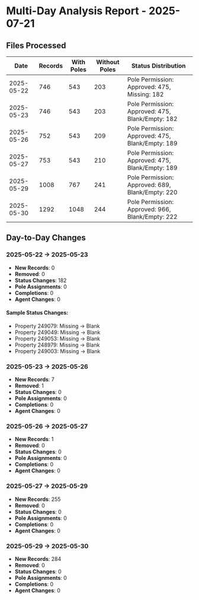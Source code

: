 # Multi-Day Analysis Report - 2025-07-21

## Files Processed

| Date | Records | With Poles | Without Poles | Status Distribution |
|------|---------|------------|---------------|--------------------|
| 2025-05-22 | 746 | 543 | 203 | Pole Permission: Approved: 475, Missing: 182 |
| 2025-05-23 | 746 | 543 | 203 | Pole Permission: Approved: 475, Blank/Empty: 182 |
| 2025-05-26 | 752 | 543 | 209 | Pole Permission: Approved: 475, Blank/Empty: 189 |
| 2025-05-27 | 753 | 543 | 210 | Pole Permission: Approved: 475, Blank/Empty: 189 |
| 2025-05-29 | 1008 | 767 | 241 | Pole Permission: Approved: 689, Blank/Empty: 220 |
| 2025-05-30 | 1292 | 1048 | 244 | Pole Permission: Approved: 966, Blank/Empty: 222 |

## Day-to-Day Changes

### 2025-05-22 → 2025-05-23

- **New Records**: 0
- **Removed**: 0
- **Status Changes**: 182
- **Pole Assignments**: 0
- **Completions**: 0
- **Agent Changes**: 0

#### Sample Status Changes:
- Property 249079: Missing → Blank
- Property 249049: Missing → Blank
- Property 249053: Missing → Blank
- Property 248979: Missing → Blank
- Property 249003: Missing → Blank

### 2025-05-23 → 2025-05-26

- **New Records**: 7
- **Removed**: 1
- **Status Changes**: 0
- **Pole Assignments**: 0
- **Completions**: 0
- **Agent Changes**: 0

### 2025-05-26 → 2025-05-27

- **New Records**: 1
- **Removed**: 0
- **Status Changes**: 0
- **Pole Assignments**: 0
- **Completions**: 0
- **Agent Changes**: 0

### 2025-05-27 → 2025-05-29

- **New Records**: 255
- **Removed**: 0
- **Status Changes**: 0
- **Pole Assignments**: 0
- **Completions**: 0
- **Agent Changes**: 0

### 2025-05-29 → 2025-05-30

- **New Records**: 284
- **Removed**: 0
- **Status Changes**: 0
- **Pole Assignments**: 0
- **Completions**: 0
- **Agent Changes**: 0

